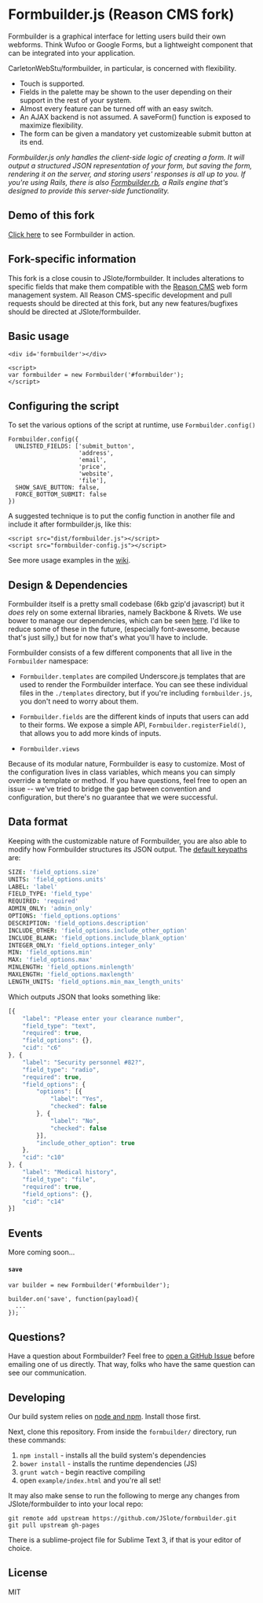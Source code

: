 Formbuilder.js (Reason CMS fork)
============

Formbuilder is a graphical interface for letting users build their own webforms. Think Wufoo or Google Forms, but a lightweight component that can be integrated into your application.

CarletonWebStu/formbuilder, in particular, is concerned with flexibility.
* Touch is supported.
* Fields in the palette may be shown to the user depending on their support in the rest of your system.
* Almost every feature can be turned off with an easy switch.
* An AJAX backend is not assumed. A saveForm() function is exposed to maximize flexibility.
* The form can be given a mandatory yet customizeable submit button at its end.

*Formbuilder.js only handles the client-side logic of creating a form. It will output a structured JSON representation of your form, but saving the form, rendering it on the server, and storing users' responses is all up to you. If you're using Rails, there is also [Formbuilder.rb](https://github.com/dobtco/formbuilder-rb), a Rails engine that's designed to provide this server-side functionality.*

## Demo of this fork
[Click here](http://carletonwebstu.github.io/formbuilder-rsn/) to see Formbuilder in action.

## Fork-specific information

This fork is a close cousin to JSlote/formbuilder. It includes alterations to specific fields that make them compatible with the [Reason CMS](http://apps.carleton.edu/opensource/reason/) web form management system. All Reason CMS-specific development and pull requests should be directed at this fork, but any new features/bugfixes should be directed at JSlote/formbuilder.

## Basic usage
```
<div id='formbuilder'></div>

<script>
var formbuilder = new Formbuilder('#formbuilder');
</script>
```

## Configuring the script

To set the various options of the script at runtime, use `Formbuilder.config()`

```
Formbuilder.config({
  UNLISTED_FIELDS: ['submit_button',
                    'address',
                    'email',
                    'price',
                    'website',
                    'file'],
  SHOW_SAVE_BUTTON: false,
  FORCE_BOTTOM_SUBMIT: false
})
```

A suggested technique is to put the config function in another file and include it after formbuilder.js, like this:

```
<script src="dist/formbuilder.js"></script>
<script src="formbuilder-config.js"></script>
```

See more usage examples in the [wiki](https://github.com/dobtco/formbuilder/wiki).

## Design &amp; Dependencies

Formbuilder itself is a pretty small codebase (6kb gzip'd javascript) but it *does* rely on some external libraries, namely Backbone &amp; Rivets. We use bower to manage our dependencies, which can be seen [here](https://github.com/dobtco/formbuilder/blob/master/bower.json). I'd like to reduce some of these in the future, (especially font-awesome, because that's just silly,) but for now that's what you'll have to include.

Formbuilder consists of a few different components that all live in the `Formbuilder` namespace:

- `Formbuilder.templates` are compiled Underscore.js templates that are used to render the Formbuilder interface. You can see these individual files in the `./templates` directory, but if you're including `formbuilder.js`, you don't need to worry about them.

- `Formbuilder.fields` are the different kinds of inputs that users can add to their forms. We expose a simple API, `Formbuilder.registerField()`, that allows you to add more kinds of inputs.

- `Formbuilder.views`

Because of its modular nature, Formbuilder is easy to customize. Most of the configuration lives in class variables, which means you can simply override a template or method. If you have questions, feel free to open an issue -- we've tried to bridge the gap between convention and configuration, but there's no guarantee that we were successful.

## Data format

Keeping with the customizable nature of Formbuilder, you are also able to modify how Formbuilder structures its JSON output. The [default keypaths](https://github.com/dobtco/formbuilder/blob/master/coffee/main.coffee#L20) are:

```coffeescript
SIZE: 'field_options.size'
UNITS: 'field_options.units'
LABEL: 'label'
FIELD_TYPE: 'field_type'
REQUIRED: 'required'
ADMIN_ONLY: 'admin_only'
OPTIONS: 'field_options.options'
DESCRIPTION: 'field_options.description'
INCLUDE_OTHER: 'field_options.include_other_option'
INCLUDE_BLANK: 'field_options.include_blank_option'
INTEGER_ONLY: 'field_options.integer_only'
MIN: 'field_options.min'
MAX: 'field_options.max'
MINLENGTH: 'field_options.minlength'
MAXLENGTH: 'field_options.maxlength'
LENGTH_UNITS: 'field_options.min_max_length_units'
```

Which outputs JSON that looks something like:

```javascript
[{
    "label": "Please enter your clearance number",
    "field_type": "text",
    "required": true,
    "field_options": {},
    "cid": "c6"
}, {
    "label": "Security personnel #82?",
    "field_type": "radio",
    "required": true,
    "field_options": {
        "options": [{
            "label": "Yes",
            "checked": false
        }, {
            "label": "No",
            "checked": false
        }],
        "include_other_option": true
    },
    "cid": "c10"
}, {
    "label": "Medical history",
    "field_type": "file",
    "required": true,
    "field_options": {},
    "cid": "c14"
}]
```

## Events
More coming soon...

#### `save`
```
var builder = new Formbuilder('#formbuilder');

builder.on('save', function(payload){
  ...
});
```

## Questions?

Have a question about Formbuilder? Feel free to [open a GitHub Issue](https://github.com/dobtco/formbuilder/issues/new) before emailing one of us directly. That way, folks who have the same question can see our communication.

## Developing
Our build system relies on [node and npm](http://nodejs.org/). Install those first.

Next, clone this repository. From inside the `formbuilder/` directory, run these commands:
1. `npm install` - installs all the build system's dependencies
2. `bower install` - installs the runtime dependencies (JS)
3. `grunt watch` - begin reactive compiling
4. open `example/index.html` and you're all set!

It may also make sense to run the following to merge any changes from JSlote/formbuilder to into your local repo:
```
git remote add upstream https://github.com/JSlote/formbuilder.git
git pull upstream gh-pages
```

There is a sublime-project file for Sublime Text 3, if that is your editor of choice.

## License
MIT
